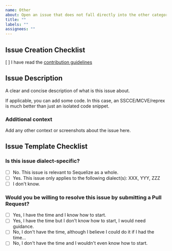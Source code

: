 ```yaml
---
name: Other
about: Open an issue that does not fall directly into the other categories
title: ""
labels: ""
assignees: ""
---
```


<!--
If you don't follow the issue template, your issue may be closed.
Please note this is an issue tracker, not a support forum.
For general questions, please use StackOverflow.
-->

## Issue Creation Checklist

[ ] I have read the [contribution guidelines](https://github.com/sequelize/sequelize/blob/main/CONTRIBUTING.md)

## Issue Description

A clear and concise description of what is this issue about.

If applicable, you can add some code. In this case, an SSCCE/MCVE/reprex is much better than just an isolated code snippet.

<!--
Check http://sscce.org/ or https://stackoverflow.com/help/minimal-reproducible-example to learn more about SSCCE/MCVE/reprex.
-->

### Additional context

Add any other context or screenshots about the issue here.

## Issue Template Checklist

<!-- Please answer the questions below. If you don't, your issue may be closed. -->

### Is this issue dialect-specific?

- [ ] No. This issue is relevant to Sequelize as a whole.
- [ ] Yes. This issue only applies to the following dialect(s): XXX, YYY, ZZZ
- [ ] I don't know.

### Would you be willing to resolve this issue by submitting a Pull Request?

<!-- Remember that first contributors are welcome! -->

- [ ] Yes, I have the time and I know how to start.
- [ ] Yes, I have the time but I don't know how to start, I would need guidance.
- [ ] No, I don't have the time, although I believe I could do it if I had the time...
- [ ] No, I don't have the time and I wouldn't even know how to start.
